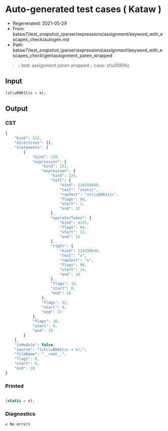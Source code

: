 # Auto-generated test cases ( Kataw )
- Regenerated: 2021-05-29
- From: kataw7/test\__snapshot__/parser/expressions/assignment/keyword_with_escapes_check/autogen.md
- Path: kataw7/test\__snapshot__\parser\expressions\assignment\keyword_with_escapes_check\gen\assignment_paren_wrapped
> :: test: assignment paren wrapped
> :: case: st\u0061tic
## Input

`````js
(st\u0061tic = x);
`````
## Output

### CST

```javascript
{
    "kind": 122,
    "directives": [],
    "statements": [
        {
            "kind": 120,
            "expression": {
                "kind": 121,
                "expression": {
                    "kind": 125,
                    "left": {
                        "kind": 134299649,
                        "text": "static",
                        "rawText": "st\\u0061tic",
                        "flags": 96,
                        "start": 1,
                        "end": 12
                    },
                    "operatorToken": {
                        "kind": 4125,
                        "flags": 64,
                        "start": 12,
                        "end": 14
                    },
                    "right": {
                        "kind": 134299649,
                        "text": "x",
                        "rawText": "x",
                        "flags": 96,
                        "start": 14,
                        "end": 16
                    },
                    "flags": 32,
                    "start": 0,
                    "end": 16
                },
                "flags": 32,
                "start": 0,
                "end": 17
            },
            "flags": 16,
            "start": 0,
            "end": 18
        }
    ],
    "isModule": false,
    "source": "(st\\u0061tic = x);",
    "fileName": "__root__",
    "flags": 0,
    "start": 0,
    "end": 18
}
```

### Printed

```javascript

(static = x);
```

### Diagnostics

```javascript
✔ No errors
```

